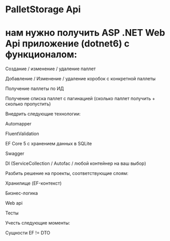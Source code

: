 # PalletStorage Api

# нам нужно получить ASP .NET Web Api приложение (dotnet6) с функционалом:

Создание / изменение / удаление паллет

Добавление / Изменение / удаление коробок с конкретной паллеты

Получение паллеты по ИД

Получение списка паллет с пагинацией (сколько паллет получить + сколько пропустить)

Внедрить следующие технологии:

Automapper

FluentValidation

EF Core 5 с хранением данных в SQLite

Swagger

DI (ServiceCollection / Autofac / любой контейнер на ваш выбор)

Разбить решение на проекты, соответствующие слоям:

Хранилище (EF-контекст)

Бизнес-логика

Web api

Тесты

Учесть следующие моменты:

Сущности EF != DTO
